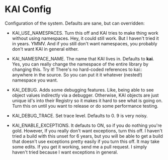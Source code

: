 # KAI Config

Configuration of the system. Defaults are sane, but can overridden:

* KAI_USE_NAMESPACES. Turn this off and KAI tries to make thing work without using namespaces. Hey, it could still work. But I haven't tried it in years. YMMV. And if you still don't want namespaces, you probably don't want KAI in general either.

* KAI_NAMESPACE_NAME. The name that KAI lives in. Defaults to **kai**. Yes, you can really change the namespace of the entire library by changing this. Try it! There's no hard-coded references to kai:: anywhere in the source. So you can put it it whatever (nested!) namespace you want.

* KAI_DEBUG. Adds some debugging features. Like, being able to see object values indirectly via a debugger. Otherwise, KAI objects are just unique id's into their Registry so it makes it hard to see what is going on. Turn this on until you want to release or do some performance testing.

* KAI_DEBUG_TRACE. Set trace level. Defaults to 0. 9 is very noisy.

* KAI_ENABLE_EXCEPTIONS. It defauts to ON, so if you do nothing you're gold. However, If you really don't want exceptions, turn this off. I haven't tried a build with this unset for 6 years, but you will be able to get a build that doesn't use exceptions pretty easily if you turn this off. It may take some edits. If you get it working, send me a pull request. I simply haven't tried because I want exceptions in general.
